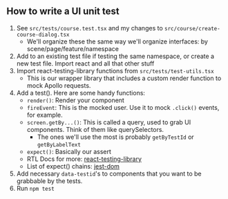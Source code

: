 How to write a UI unit test
---
1. See `src/tests/course.test.tsx` and my changes to `src/course/create-course-dialog.tsx`
   - We'll organize these the same way we'll organize interfaces: by scene/page/feature/namespace
2. Add to an existing test file if testing the same namespace, or create a new test file. Import react and all that other stuff
3. Import react-testing-library functions from `src/tests/test-utils.tsx`
   - This is our wrapper library that includes a custom render function to mock Apollo requests.
4. Add a test(). Here are some handy functions:
   - `render()`: Render your component
   - `fireEvent`: This is the mocked user. Use it to mock `.click()` events, for example.
   - `screen.getBy...()`: This is called a query, used to grab UI components. Think of them like querySelectors.
       - The ones we'll use the most is probably `getByTestId` or `getByLabelText`
   - `expect()`: Basically our assert
   - RTL Docs for more: [react-testing-library](https://testing-library.com/docs/react-testing-library/cheatsheet)
   - List of expect() chains: [jest-dom](https://github.com/testing-library/jest-dom#table-of-contents)
5. Add necessary `data-testid`'s to components that you want to be grabbable by the tests.
6. Run `npm test` 
